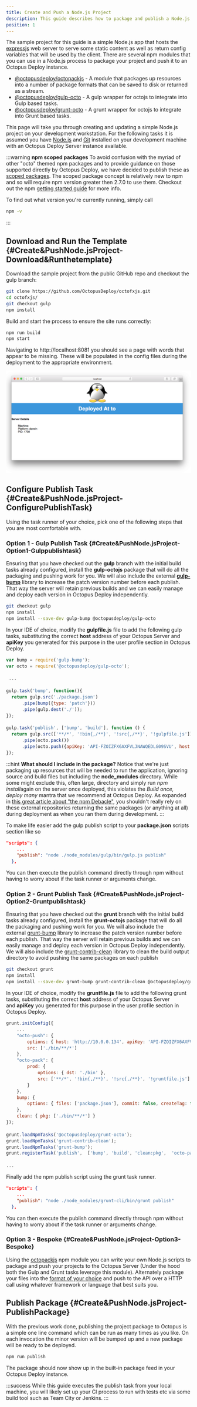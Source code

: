 ```yaml
---
title: Create and Push a Node.js Project
description: This guide describes how to package and publish a Node.js application to Octopus from your development workstation.
position: 1
---
```


The sample project for this guide is a simple Node.js app that hosts the [expressjs](http://expressjs.com/) web server to serve some static content as well as return config variables that will be used by the client. There are several npm modules that you can use in a Node.js process to package your project and push it to an Octopus Deploy instance.

- [@octopusdeploy/octopackjs](https://github.com/OctopusDeploy/octopackjs) - A module that packages up resources into a number of package formats that can be saved to disk or returned as a stream.
- [@octopusdeploy/gulp-octo](https://github.com/OctopusDeploy/gulp-octo) - A gulp wrapper for octojs to integrate into Gulp based tasks.
- [@octopusdeploy/grunt-octo](https://github.com/OctopusDeploy/grunt-octo) - A grunt wrapper for octojs to integrate into Grunt based tasks.

This page will take you through creating and updating a simple Node.js project on your development workstation. For the following tasks it is assumed you have [Node.js](https://nodejs.org) and [Git](https://git-scm.com/) installed on your development machine with an Octopus Deploy Server instance available.

:::warning
**npm scoped packages**
To avoid confusion with the myriad of other "octo" themed npm packages and to provide guidance on those supported directly by Octopus Deploy, we have decided to publish these as [scoped packages](https://docs.npmjs.com/misc/scope). The scoped package concept is relatively new to npm and so will require npm version greater then 2.7.0 to use them. Checkout out the npm [getting started guide](https://docs.npmjs.com/getting-started/scoped-packages) for more info.

To find out what version you're currently running, simply call

```bash
npm -v
```
:::

## Download and Run the Template {#Create&amp;PushNode.jsProject-Download&amp;Runthetemplate}

Download the sample project from the public GitHub repo and checkout the gulp branch:

```bash
git clone https://github.com/OctopusDeploy/octofxjs.git
cd octofxjs/
git checkout gulp
npm install
```

Build and start the process to ensure the site runs correctly:

```bash
npm run build
npm start
```

Navigating to http://localhost:8081 you should see a page with words that appear to be missing. These will be populated in the config files during the deployment to the appropriate environment.

![](images/3278578.png)

## Configure Publish Task {#Create&amp;PushNode.jsProject-ConfigurePublishTask}

Using the task runner of your choice, pick one of the following steps that you are most comfortable with.

### Option 1 - Gulp Publish Task {#Create&amp;PushNode.jsProject-Option1-Gulppublishtask}

Ensuring that you have checked out the **gulp** branch with the initial build tasks already configured, install the **gulp-octojs** package that will do all the packaging and pushing work for you. We will also include the external **[gulp-bump](https://github.com/stevelacy/gulp-bump)** library to increase the patch version number before each publish. That way the server will retain previous builds and we can easily manage and deploy each version in Octopus Deploy independently.

```bash
git checkout gulp
npm install
npm install --save-dev gulp-bump @octopusdeploy/gulp-octo
```

In your IDE of choice, modify the **gulpfile.js** file to add the following gulp tasks, substituting the correct **host** address of your Octopus Server and **apiKey** you generated for this purpose in the user profile section in Octopus Deploy.

```js
var bump = require('gulp-bump');
var octo = require('@octopusdeploy/gulp-octo');

 ...

gulp.task('bump', function(){
  return gulp.src('./package.json')
      .pipe(bump({type: 'patch'}))
      .pipe(gulp.dest('./'));
});

gulp.task('publish', ['bump', 'build'], function () {
  return gulp.src(['**/*', '!bin{,/**}', '!src{,/**}', '!gulpfile.js'])
      .pipe(octo.pack())
      .pipe(octo.push({apiKey: 'API-FZOIZFX6AXFVLJNAWQEDLG09SVU', host: 'http://10.0.0.134'}));
});
```

:::hint
**What should I include in the package?**
Notice that we're just packaging up resources that will be needed to run the application, ignoring source and build files but including the **node\_modules** directory. While some might exclude this, often large, directory and simply run *npm install*again on the server once deployed, this violates the *Build once, deploy many* mantra that we recommend at Octopus Deploy. As expanded in [this great article about "the npm Debacle"](http://www.letscodejavascript.com/v3/blog/2014/03/the_npm_debacle), you shouldn't really rely on these external repositories returning the same packages (or anything at all) during deployment as when you ran them during development.
:::

To make life easier add the gulp publish script to your **package.json** scripts section like so

```json
"scripts": {
    ...
    "publish": "node ./node_modules/gulp/bin/gulp.js publish"
  },
```

You can then execute the publish command directly through npm without having to worry about if the task runner or arguments change.

### Option 2 - Grunt Publish Task {#Create&amp;PushNode.jsProject-Option2-Gruntpublishtask}

Ensuring that you have checked out the **grunt** branch with the initial build tasks already configured, install the **grunt-octojs** package that will do all the packaging and pushing work for you. We will also include the external [grunt-bump](https://github.com/vojtajina/grunt-bump) library to increase the patch version number before each publish. That way the server will retain previous builds and we can easily manage and deploy each version in Octopus Deploy independently. We will also include the [grunt-contrib-clean](https://github.com/gruntjs/grunt-contrib-clean) library to clean the build output directory to avoid pushing the same packages on each publish

```bash
git checkout grunt
npm install
npm install --save-dev grunt-bump grunt-contrib-clean @octopusdeploy/grunt-octo
```

In your IDE of choice, modify the **gruntfile.js** file to add the following grunt tasks, substituting the correct **host** address of your Octopus Server and **apiKey** you generated for this purpose in the user profile section in Octopus Deploy.

```js
grunt.initConfig({
	...
	"octo-push": {
		options: { host: 'http://10.0.0.134', apiKey: 'API-FZOIZFX6AXFVLJNAWQEDLG09SVU'	},
		src: ['./bin/**/*']
	},
	"octo-pack": {
		prod: {
			options: { dst: './bin' },
			src: ['**/*', '!bin{,/**}', '!src{,/**}', '!gruntfile.js']
		}
	},
	bump: {
		options: { files: ['package.json'], commit: false, createTag: false, push: false }
	},
	clean: { pkg: ['./bin/**/*'] }
});

grunt.loadNpmTasks('@octopusdeploy/grunt-octo');
grunt.loadNpmTasks('grunt-contrib-clean');
grunt.loadNpmTasks('grunt-bump');
grunt.registerTask('publish',  ['bump', 'build', 'clean:pkg',  'octo-pack:prod', 'octo-push']);

...
```

Finally add the npm publish script using the grunt task runner.

```json
"scripts": {
    ...
    "publish": "node ./node_modules/grunt-cli/bin/grunt publish"
  },
```

You can then execute the publish command directly through npm without having to worry about if the task runner or arguments change.

### Option 3 - Bespoke {#Create&amp;PushNode.jsProject-Option3-Bespoke}

Using the [octopackjs](https://github.com/OctopusDeploy/octopackjs) npm module you can write your own Node.js scripts to package and push your projects to the Octopus Server (Under the hood both the Gulp and Grunt tasks leverage this module). Alternately package your files into the [format of your choice](/docs/packaging-applications/index.md#supported-formats) and push to the API over a HTTP call using whatever framework or language that best suits you.

## Publish Package {#Create&amp;PushNode.jsProject-PublishPackage}

With the previous work done, publishing the project package to Octopus is a simple one line command which can be run as many times as you like. On each invocation the minor version will be bumped up and a new package will be ready to be deployed.

```bash
npm run publish
```

The package should now show up in the built-in package feed in your Octopus Deploy instance.

:::success
While this guide executes the publish task from your local machine, you will likely set up your CI process to run with tests etc via some build tool such as Team City or Jenkins.
:::
